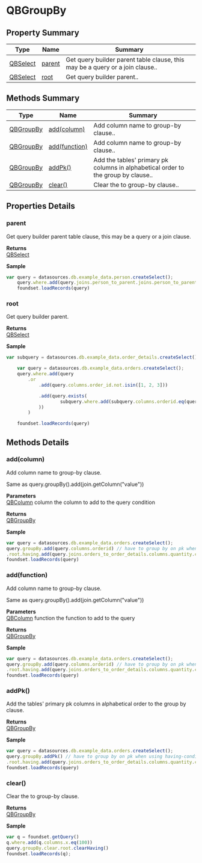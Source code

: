 # QBGroupBy

## Property Summary

| Type                    | Name                          | Summary                                                                       |
| ----------------------- | ----------------------------- | ----------------------------------------------------------------------------- |
| [QBSelect](qbselect.md) | [parent](qbgroupby.md#parent) | Get query builder parent table clause, this may be a query or a join clause.. |
| [QBSelect](qbselect.md) | [root](qbgroupby.md#root)     | Get query builder parent..                                                    |

## Methods Summary

| Type                      | Name                                       | Summary                                                                           |
| ------------------------- | ------------------------------------------ | --------------------------------------------------------------------------------- |
| [QBGroupBy](qbgroupby.md) | [add(column)](qbgroupby.md#add-column)     | Add column name to group-by clause..                                              |
| [QBGroupBy](qbgroupby.md) | [add(function)](qbgroupby.md#add-function) | Add column name to group-by clause..                                              |
| [QBGroupBy](qbgroupby.md) | [addPk()](qbgroupby.md#addpk)              | Add the tables' primary pk columns in alphabetical order to the group by clause.. |
| [QBGroupBy](qbgroupby.md) | [clear()](qbgroupby.md#clear)              | Clear the to group-by clause..                                                    |

## Properties Details

### parent

Get query builder parent table clause, this may be a query or a join clause.

**Returns**\
[QBSelect](qbselect.md)

**Sample**

```javascript
var query = datasources.db.example_data.person.createSelect();
	query.where.add(query.joins.person_to_parent.joins.person_to_parent.columns.name.eq('john'))
	foundset.loadRecords(query)
```

### root

Get query builder parent.

**Returns**\
[QBSelect](qbselect.md)

**Sample**

```javascript
var subquery = datasources.db.example_data.order_details.createSelect();

	var query = datasources.db.example_data.orders.createSelect();
	query.where.add(query
		.or
			.add(query.columns.order_id.not.isin([1, 2, 3]))

			.add(query.exists(
					subquery.where.add(subquery.columns.orderid.eq(query.columns.order_id)).root
			))
		)

	foundset.loadRecords(query)
```

## Methods Details

### add(column)

Add column name to group-by clause.

Same as query.groupBy().add(join.getColumn("value"))

**Parameters**\
[QBColumn](qbcolumn.md) column the column to add to the query condition

**Returns**\
[QBGroupBy](qbgroupby.md)

**Sample**

```javascript
var query = datasources.db.example_data.orders.createSelect();
query.groupBy.add(query.columns.orderid) // have to group by on pk when using having-conditions in (foundset) pk queries
.root.having.add(query.joins.orders_to_order_details.columns.quantity.count.eq(0))
foundset.loadRecords(query)
```

### add(function)

Add column name to group-by clause.

Same as query.groupBy().add(join.getColumn("value"))

**Parameters**\
[QBColumn](qbcolumn.md) function the function to add to the query

**Returns**\
[QBGroupBy](qbgroupby.md)

**Sample**

```javascript
var query = datasources.db.example_data.orders.createSelect();
query.groupBy.add(query.columns.orderid) // have to group by on pk when using having-conditions in (foundset) pk queries
.root.having.add(query.joins.orders_to_order_details.columns.quantity.count.eq(0))
foundset.loadRecords(query)
```

### addPk()

Add the tables' primary pk columns in alphabetical order to the group by clause.

**Returns**\
[QBGroupBy](qbgroupby.md)

**Sample**

```javascript
var query = datasources.db.example_data.orders.createSelect();
query.groupBy.addPk() // have to group by on pk when using having-conditions in (foundset) pk queries
.root.having.add(query.joins.orders_to_order_details.columns.quantity.count.eq(0))
foundset.loadRecords(query)
```

### clear()

Clear the to group-by clause.

**Returns**\
[QBGroupBy](qbgroupby.md)

**Sample**

```javascript
var q = foundset.getQuery()
q.where.add(q.columns.x.eq(100))
query.groupBy.clear.root.clearHaving()
foundset.loadRecords(q);
```

